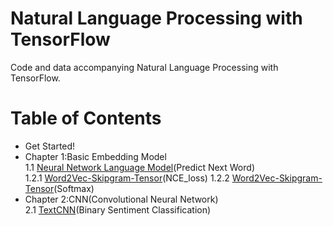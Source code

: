 # Natural Language Processing with TensorFlow
Code and data accompanying Natural Language Processing with TensorFlow.  
# Table of Contents
* Get Started!
* Chapter 1:Basic Embedding Model   
1.1 [Neural Network Language Model](https://github.com/Spr1nt0a0/TensorFlowNLPBook/blob/master/Chapter%201/1.1%20Neural%20Network%20Language%20Model.py)(Predict Next Word)   
1.2.1 [Word2Vec-Skipgram-Tensor](https://github.com/Spr1nt0a0/TensorFlowNLPBook/blob/master/Chapter%201/1.2.1%20Word2Vec-Skipgram-Tensor(NCE_loss).py)(NCE_loss)   
1.2.2 [Word2Vec-Skipgram-Tensor](https://github.com/Spr1nt0a0/TensorFlowNLPBook/blob/master/Chapter%201/1.2.2%20Word2Vec-Skipgram-Tensor(Softmax).py)(Softmax)   
* Chapter 2:CNN(Convolutional Neural Network)   
2.1 [TextCNN](https://github.com/Spr1nt0a0/TensorFlowNLPBook/blob/master/Chapter%202/2.1%20TextCNN.py)(Binary Sentiment Classification)

